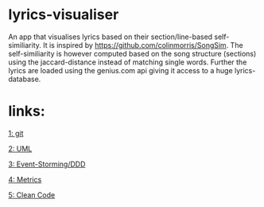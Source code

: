 # lyrics-visualiser
An app that visualises lyrics based on their section/line-based self-similiarity. 
It is inspired by https://github.com/colinmorris/SongSim. 
The self-similiarity is however computed based on the song structure (sections) using the jaccard-distance instead of matching single words.
Further the lyrics are loaded using the genius.com api giving it access to a huge lyrics-database.

# links:
<a href="https://github.com/JLiekenbrock/lyrics-visualiser">1: git</a>

<a href="https://github.com/JLiekenbrock/lyrics-visualiser/tree/main/UML">2: UML</a>

<a href="https://miro.com/app/board/uXjVOccEnLI=/?invite_link_id=553649028755">3: Event-Storming/DDD</a>

<a href="https://sonarcloud.io/summary/new_code?id=JLiekenbrock_lyrics-visualiser">4: Metrics</a>

<a href="https://github.com/JLiekenbrock/lyrics-visualiser/blob/main/clean_code.txt">5: Clean Code</a>
